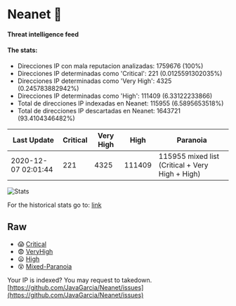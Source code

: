 # Neanet :hocho:
#### Threat intelligence feed
#### The stats:

- Direcciones IP con mala reputacion analizadas: 1759676 (100%)
- Direcciones IP determinadas como 'Critical':  221 (0.0125591302035%)
- Direcciones IP determinadas como 'Very High':  4325 (0.245783882942%)
- Direcciones IP determinadas como 'High':  111409 (6.33122233866)
- Total de direcciones IP indexadas en Neanet:  115955 (6.5895653518%)
- Total de direcciones IP descartadas en Neanet:  1643721 (93.4104346482%)

| Last Update | Critical | Very High | High | Paranoia |
| --- | --- | --- | --- | --- |
| 2020-12-07 02:01:44 | 221 | 4325 | 111409 | 115955 mixed list (Critical + Very High + High)|

![Stats](https://docs.google.com/spreadsheets/d/e/2PACX-1vSnaNMIXVabIpDJjufMlzH7poXnshF3mgd8Is1g9ytUEzVsP5my4Trn8f-xkoLLQ38xpL3HtmUexLo6/pubchart?oid=501124687&format=image)

For the historical stats go to: [link](/stats.csv)
## Raw
- :scream: [Critical](https://raw.githubusercontent.com/JavaGarcia/Neanet/master/blacklists/neanet_critical.txt)
- :fearful: [VeryHigh](https://raw.githubusercontent.com/JavaGarcia/Neanet/master/blacklists/neanet_veryHigh.txtt)
- :frowning: [High](https://raw.githubusercontent.com/JavaGarcia/Neanet/master/blacklists/neanet_high.txt)
- :dizzy_face: [Mixed-Paranoia](https://raw.githubusercontent.com/JavaGarcia/Neanet/master/blacklists/neanet_all.txt)


Your IP is indexed? You may request to takedown. [https://github.com/JavaGarcia/Neanet/issues](https://github.com/JavaGarcia/Neanet/issues)











































































































































































































































































































































































































































































































































































































































































































































































































































































































































































































































































































































































































































































































































































































































































































































































































































































































































































































































































































































































































































































































































































































































































































































































































































































































































































































































































































